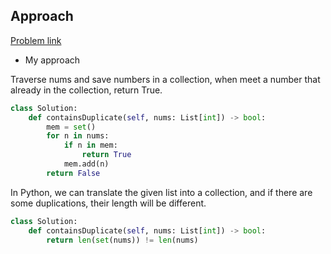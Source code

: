 ## Approach

[Problem link](https://leetcode.com/problems/contains-duplicate/)

- My approach

Traverse nums and save numbers in a collection, when meet a number that already in the collection, return True.

```python
class Solution:
    def containsDuplicate(self, nums: List[int]) -> bool:
        mem = set()
        for n in nums:
            if n in mem:
                return True
            mem.add(n)
        return False
```

In Python, we can translate the given list into a collection, and if there are some duplications, their length will be different.

```python
class Solution:
    def containsDuplicate(self, nums: List[int]) -> bool:
        return len(set(nums)) != len(nums)
```
